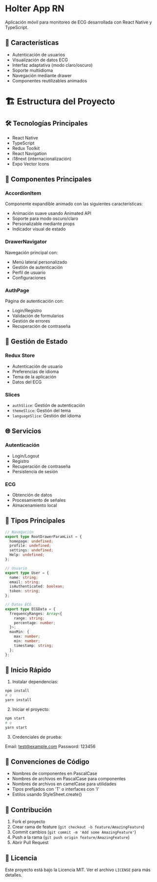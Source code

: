 # Holter App RN

Aplicación móvil para monitoreo de ECG desarrollada con React Native y TypeScript.

## 📱 Características

- Autenticación de usuarios
- Visualización de datos ECG
- Interfaz adaptativa (modo claro/oscuro)
- Soporte multiidioma
- Navegación mediante drawer
- Componentes reutilizables animados

# 🏗️ Estructura del Proyecto 

## 🛠️ Tecnologías Principales

- React Native
- TypeScript
- Redux Toolkit
- React Navigation
- i18next (internacionalización)
- Expo Vector Icons

## 🎨 Componentes Principales

### AccordionItem
Componente expandible animado con las siguientes características:
- Animación suave usando Animated API
- Soporte para modo oscuro/claro
- Personalizable mediante props
- Indicador visual de estado

### DrawerNavigator
Navegación principal con:
- Menú lateral personalizado
- Gestión de autenticación
- Perfil de usuario
- Configuraciones

### AuthPage
Página de autenticación con:
- Login/Registro
- Validación de formularios
- Gestión de errores
- Recuperación de contraseña

## 🔐 Gestión de Estado

### Redux Store
- Autenticación de usuario
- Preferencias de idioma
- Tema de la aplicación
- Datos del ECG

### Slices
- `authSlice`: Gestión de autenticación
- `themeSlice`: Gestión del tema
- `languageSlice`: Gestión del idioma

## 🌐 Servicios

### Autenticación
- Login/Logout
- Registro
- Recuperación de contraseña
- Persistencia de sesión

### ECG
- Obtención de datos
- Procesamiento de señales
- Almacenamiento local

## 🎯 Tipos Principales

```typescript
// Navegación
export type RootDrawerParamList = {
  homepage: undefined;
  profile: undefined;
  settings: undefined;
  Help: undefined;
};

// Usuario
export type User = {
  name: string;
  email: string;
  isAuthenticated: boolean;
  token: string;
};

// Datos ECG
export type ECGData = {
  frequencyRanges: Array<{
    range: string;
    percentage: number;
  }>;
  maxMin: {
    max: number;
    min: number;
    timestamp: string;
  };
};
```

## 🚀 Inicio Rápido

1. Instalar dependencias:
```bash
npm install
# o
yarn install
```

2. Iniciar el proyecto:
```bash
npm start
# o
yarn start
```

3. Credenciales de prueba:

Email: test@example.com
Password: 123456

## 📝 Convenciones de Código

- Nombres de componentes en PascalCase
- Nombres de archivos en PascalCase para componentes
- Nombres de archivos en camelCase para utilidades
- Tipos prefijados con 'T' o interfaces con 'I'
- Estilos usando StyleSheet.create()

## 🤝 Contribución

1. Fork el proyecto
2. Crear rama de feature (`git checkout -b feature/AmazingFeature`)
3. Commit cambios (`git commit -m 'Add some AmazingFeature'`)
4. Push a la rama (`git push origin feature/AmazingFeature`)
5. Abrir Pull Request

## 📄 Licencia

Este proyecto está bajo la Licencia MIT. Ver el archivo `LICENSE` para más detalles. 